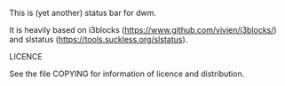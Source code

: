 This is (yet another) status bar for dwm.

It is heavily based on i3blocks (https://www.github.com/vivien/i3blocks/) and slstatus (https://tools.suckless.org/slstatus).

LICENCE

See the file COPYING for information of licence and distribution.
